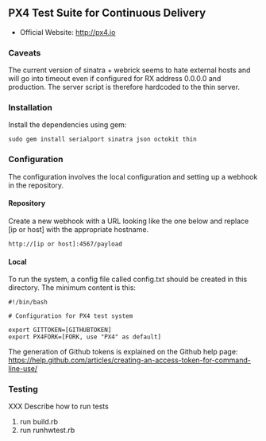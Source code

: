 ## PX4 Test Suite for Continuous Delivery

*   Official Website: http://px4.io

### Caveats

The current version of sinatra + webrick seems to hate external hosts and will go into timeout even if configured for RX address 0.0.0.0 and production. The server script is therefore hardcoded to the thin server.

### Installation

Install the dependencies using gem:

```
sudo gem install serialport sinatra json octokit thin
```

### Configuration

The configuration involves the local configuration and setting up a webhook in the repository.

#### Repository

Create a new webhook with a URL looking like the one below and replace [ip or host] with the appropriate hostname.

```
http://[ip or host]:4567/payload
```

#### Local

To run the system, a config file called config.txt should be created in this directory. The minimum content is this:

```
#!/bin/bash

# Configuration for PX4 test system

export GITTOKEN=[GITHUBTOKEN]
export PX4FORK=[FORK, use "PX4" as default]

```

The generation of Github tokens is explained on the Github help page:
https://help.github.com/articles/creating-an-access-token-for-command-line-use/


### Testing 

XXX Describe how to run tests

1. run build.rb
2. run runhwtest.rb

